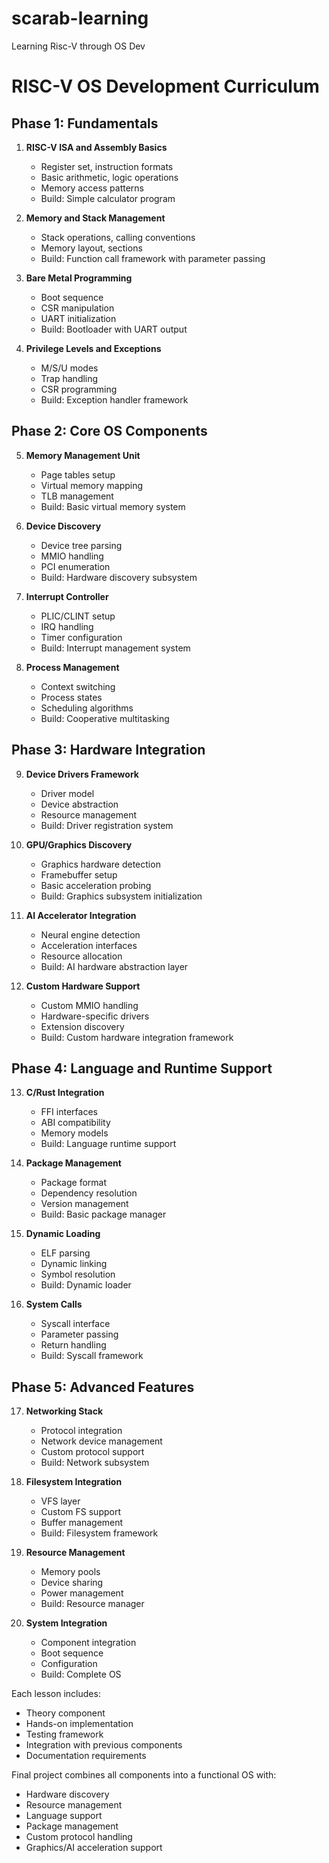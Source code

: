 # scarab-learning
Learning Risc-V through OS Dev

# RISC-V OS Development Curriculum

## Phase 1: Fundamentals
1. **RISC-V ISA and Assembly Basics**
   - Register set, instruction formats
   - Basic arithmetic, logic operations
   - Memory access patterns
   - Build: Simple calculator program

2. **Memory and Stack Management**
   - Stack operations, calling conventions
   - Memory layout, sections
   - Build: Function call framework with parameter passing

3. **Bare Metal Programming**
   - Boot sequence
   - CSR manipulation
   - UART initialization
   - Build: Bootloader with UART output

4. **Privilege Levels and Exceptions**
   - M/S/U modes
   - Trap handling
   - CSR programming
   - Build: Exception handler framework

## Phase 2: Core OS Components
5. **Memory Management Unit**
   - Page tables setup
   - Virtual memory mapping
   - TLB management
   - Build: Basic virtual memory system

6. **Device Discovery**
   - Device tree parsing
   - MMIO handling
   - PCI enumeration
   - Build: Hardware discovery subsystem

7. **Interrupt Controller**
   - PLIC/CLINT setup
   - IRQ handling
   - Timer configuration
   - Build: Interrupt management system

8. **Process Management**
   - Context switching
   - Process states
   - Scheduling algorithms
   - Build: Cooperative multitasking

## Phase 3: Hardware Integration
9. **Device Drivers Framework**
   - Driver model
   - Device abstraction
   - Resource management
   - Build: Driver registration system

10. **GPU/Graphics Discovery**
    - Graphics hardware detection
    - Framebuffer setup
    - Basic acceleration probing
    - Build: Graphics subsystem initialization

11. **AI Accelerator Integration**
    - Neural engine detection
    - Acceleration interfaces
    - Resource allocation
    - Build: AI hardware abstraction layer

12. **Custom Hardware Support**
    - Custom MMIO handling
    - Hardware-specific drivers
    - Extension discovery
    - Build: Custom hardware integration framework

## Phase 4: Language and Runtime Support
13. **C/Rust Integration**
    - FFI interfaces
    - ABI compatibility
    - Memory models
    - Build: Language runtime support

14. **Package Management**
    - Package format
    - Dependency resolution
    - Version management
    - Build: Basic package manager

15. **Dynamic Loading**
    - ELF parsing
    - Dynamic linking
    - Symbol resolution
    - Build: Dynamic loader

16. **System Calls**
    - Syscall interface
    - Parameter passing
    - Return handling
    - Build: Syscall framework

## Phase 5: Advanced Features
17. **Networking Stack**
    - Protocol integration
    - Network device management
    - Custom protocol support
    - Build: Network subsystem

18. **Filesystem Integration**
    - VFS layer
    - Custom FS support
    - Buffer management
    - Build: Filesystem framework

19. **Resource Management**
    - Memory pools
    - Device sharing
    - Power management
    - Build: Resource manager

20. **System Integration**
    - Component integration
    - Boot sequence
    - Configuration
    - Build: Complete OS

Each lesson includes:
- Theory component
- Hands-on implementation
- Testing framework
- Integration with previous components
- Documentation requirements

Final project combines all components into a functional OS with:
- Hardware discovery
- Resource management
- Language support
- Package management
- Custom protocol handling
- Graphics/AI acceleration support
